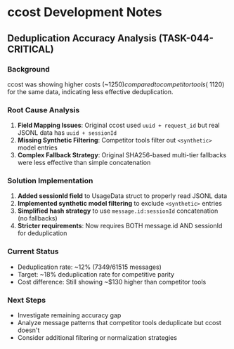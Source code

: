 # ccost Development Notes

## Deduplication Accuracy Analysis (TASK-044-CRITICAL)

### Background
ccost was showing higher costs (~$1250) compared to competitor tools (~$1120) for the same data, indicating less effective deduplication.

### Root Cause Analysis
1. **Field Mapping Issues**: Original ccost used `uuid + request_id` but real JSONL data has `uuid + sessionId`
2. **Missing Synthetic Filtering**: Competitor tools filter out `<synthetic>` model entries
3. **Complex Fallback Strategy**: Original SHA256-based multi-tier fallbacks were less effective than simple concatenation

### Solution Implementation
1. **Added sessionId field** to UsageData struct to properly read JSONL data
2. **Implemented synthetic model filtering** to exclude `<synthetic>` entries
3. **Simplified hash strategy** to use `message.id:sessionId` concatenation (no fallbacks)
4. **Stricter requirements**: Now requires BOTH message.id AND sessionId for deduplication

### Current Status
- Deduplication rate: ~12% (7349/61515 messages)
- Target: ~18% deduplication rate for competitive parity
- Cost difference: Still showing ~$130 higher than competitor tools

### Next Steps
- Investigate remaining accuracy gap
- Analyze message patterns that competitor tools deduplicate but ccost doesn't
- Consider additional filtering or normalization strategies